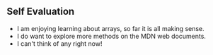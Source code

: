 ## Self Evaluation

- I am enjoying learning about arrays, so far it is all making sense.
- I do want to explore more methods on the MDN web documents.
- I can't think of any right now!
